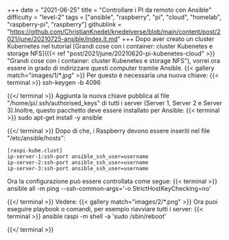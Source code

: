 +++
date = "2021-06-25"
title = "Controllare i PI da remoto con Ansible"
difficulty = "level-2"
tags = ["ansible", "raspberry", "pi", "cloud", "homelab", "raspberry-pi", "raspberry"]
githublink = "https://github.com/ChristianKnedel/knedelverse/blob/main/content/post/2021/june/20210725-ansible/index.it.md"
+++
Dopo aver creato un cluster Kubernetes nel tutorial [Grandi cose con i container: cluster Kubenetes e storage NFS]({{< ref "post/2021/june/20210620-pi-kubenetes-cloud" >}} "Grandi cose con i container: cluster Kubenetes e storage NFS"), vorrei ora essere in grado di indirizzare questi computer tramite Ansible.
{{< gallery match="images/1/*.jpg" >}}
Per questo è necessaria una nuova chiave:
{{< terminal >}}
ssh-keygen -b 4096

{{</ terminal >}}
Aggiunta la nuova chiave pubblica al file "/home/pi/.ssh/authorised_keys" di tutti i server (Server 1, Server 2 e Server 3).Inoltre, questo pacchetto deve essere installato per Ansible:
{{< terminal >}}
sudo apt-get install -y ansible

{{</ terminal >}}
Dopo di che, i Raspberry devono essere inseriti nel file "/etc/ansible/hosts":
```
[raspi-kube.clust]
ip-server-1:ssh-port ansible_ssh_user=username 
ip-server-2:ssh-port ansible_ssh_user=username 
ip-server-3:ssh-port ansible_ssh_user=username 

```
Ora la configurazione può essere controllata come segue:
{{< terminal >}}
ansible all -m ping --ssh-common-args='-o StrictHostKeyChecking=no'

{{</ terminal >}}
Vedere:
{{< gallery match="images/2/*.png" >}}
Ora puoi eseguire playbook o comandi, per esempio riavviare tutti i server:
{{< terminal >}}
ansible raspi -m shell -a 'sudo /sbin/reboot'

{{</ terminal >}}
